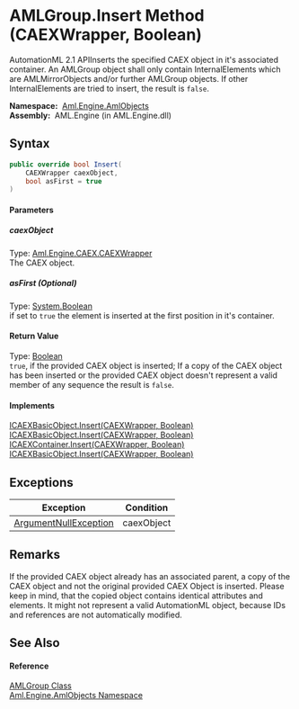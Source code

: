 AMLGroup.Insert Method (CAEXWrapper, Boolean)
=============================================
AutomationML 2.1 APIInserts the specified CAEX object in it's associated container. An AMLGroup object shall only contain InternalElements which are AMLMirrorObjects and/or further AMLGroup objects. If other InternalElements are tried to insert, the result is `false`.

  **Namespace:**  [Aml.Engine.AmlObjects][1]  
  **Assembly:**  AML.Engine (in AML.Engine.dll)

Syntax
------

```csharp
public override bool Insert(
	CAEXWrapper caexObject,
	bool asFirst = true
)
```

#### Parameters

##### *caexObject*
Type: [Aml.Engine.CAEX.CAEXWrapper][2]  
The CAEX object.

##### *asFirst* (Optional)
Type: [System.Boolean][3]  
if set to `true` the element is inserted at the first position in it's container.

#### Return Value
Type: [Boolean][3]  
`true`, if the provided CAEX object is inserted; If a copy of the CAEX object has been inserted or the provided CAEX object doesn't represent a valid member of any sequence the result is `false`. 
#### Implements
[ICAEXBasicObject.Insert(CAEXWrapper, Boolean)][4]  
[ICAEXBasicObject.Insert(CAEXWrapper, Boolean)][4]  
[ICAEXContainer.Insert(CAEXWrapper, Boolean)][5]  
[ICAEXBasicObject.Insert(CAEXWrapper, Boolean)][4]  


Exceptions
----------

Exception                  | Condition  
-------------------------- | ---------- 
[ArgumentNullException][6] | caexObject 


Remarks
-------
 If the provided CAEX object already has an associated parent, a copy of the CAEX object and not the original provided CAEX Object is inserted. Please keep in mind, that the copied object contains identical attributes and elements. It might not represent a valid AutomationML object, because IDs and references are not automatically modified. 

See Also
--------

#### Reference
[AMLGroup Class][7]  
[Aml.Engine.AmlObjects Namespace][1]  

[1]: ../README.md
[2]: ../../Aml.Engine.CAEX/CAEXWrapper/README.md
[3]: https://docs.microsoft.com/dotnet/api/system.boolean
[4]: ../../Aml.Engine.CAEX/ICAEXBasicObject/Insert.md
[5]: ../../Aml.Engine.CAEX/ICAEXContainer/Insert.md
[6]: https://docs.microsoft.com/dotnet/api/system.argumentnullexception
[7]: README.md
[8]: https://www.automationml.org
[9]: ../../icons/logoShade.png